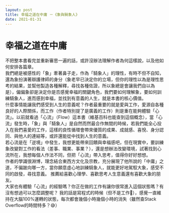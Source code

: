 ```yaml
---
layout: post
title: 幸福之道在中庸 －《象與騎象人》
date: 2021-01-31
---
```

# 幸福之道在中庸
不把整本書看完並重新審思一遍的話，或許沒辦法理解作者為何這樣說，以及他如何安排各篇章。  
我們總是被感性的「象」牽著鼻子走，作為「騎象人」的理性，有時不但不自知，還為象扮演著辯護律師的身分（象老早已決定你的立場，但你的理性以為是理性思考的結果，並幫他製造各種解釋，尋找各種佐證，所以象總是會讓我們自以為是），偏偏象卻是決定你是否感覺幸福的關鍵角色，我們要如何理解象，要如何訓練騎象人，進而感到幸福，並找到有意義的人生，就是本書的核心價值。  
什麼事情能讓我們感受到人生的意義呢？作者最重要的就是愛與工作，愛源自各種良好的人際關係，而工作（作者特別提了是廣義的工作）則是重在能夠體驗「心流」。以前就看過「心流」（Flow）這本書（維基百科也能查到這個概念），當「心流」發生時，「象」與「騎象人」是自然而然最合作無間的時候，若我們能全心投入在我們喜愛的工作，這樣的良性循環會帶來優質的成果、成就感、喜悅、身分認同、與他人的連結等，或許還能從中找到人生的意義。  
若心流是在「逆境」中發生，我想更能帶來回饋與幸福感吧，但在現實中，要訓練象改變對工作的看法（差事、職業、事業？），還是想辦法改變環境，試著找到心流所在，我想每個人作法不同，但把「心流」帶入思考，值得你好好想想。  
作者的學識很淵博，理念結合東西方文化及宗教，充分展現了他所說的「中庸」之道，不偏跛向哪一方，當你願意虛心地訓練騎象人，就能更好地駕馭大象，感受不同的啟發，尋找意義。
推薦給喜歡心理學、喜歡思考人生意義還有喜歡大象的朋友。  
大家也有體驗「心流」的經驗嗎？你正在做的工作有讓你很常進入這個狀態嗎？有沒有想過可以怎麼調整呢？
我的話是寫程式的時候（但不是工作🥲），感覺一直維持在大腦100%運轉的狀態，每次都會幾個小時幾個小時的消失（雖然查Stack Overflow的時間特多？😅）
